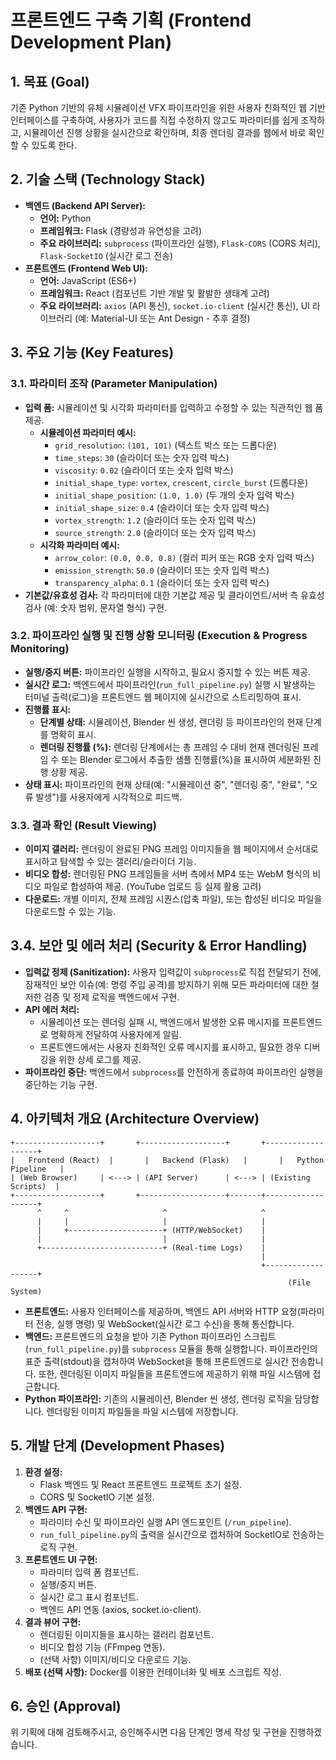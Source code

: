 # 프론트엔드 구축 기획 (Frontend Development Plan)

## 1. 목표 (Goal)

기존 Python 기반의 유체 시뮬레이션 VFX 파이프라인을 위한 사용자 친화적인 웹 기반 인터페이스를 구축하여, 사용자가 코드를 직접 수정하지 않고도 파라미터를 쉽게 조작하고, 시뮬레이션 진행 상황을 실시간으로 확인하며, 최종 렌더링 결과를 웹에서 바로 확인할 수 있도록 한다.

## 2. 기술 스택 (Technology Stack)

*   **백엔드 (Backend API Server):**
    *   **언어:** Python
    *   **프레임워크:** Flask (경량성과 유연성을 고려)
    *   **주요 라이브러리:** `subprocess` (파이프라인 실행), `Flask-CORS` (CORS 처리), `Flask-SocketIO` (실시간 로그 전송)
*   **프론트엔드 (Frontend Web UI):**
    *   **언어:** JavaScript (ES6+)
    *   **프레임워크:** React (컴포넌트 기반 개발 및 활발한 생태계 고려)
    *   **주요 라이브러리:** `axios` (API 통신), `socket.io-client` (실시간 통신), UI 라이브러리 (예: Material-UI 또는 Ant Design - 추후 결정)

## 3. 주요 기능 (Key Features)

### 3.1. 파라미터 조작 (Parameter Manipulation)

*   **입력 폼:** 시뮬레이션 및 시각화 파라미터를 입력하고 수정할 수 있는 직관적인 웹 폼 제공.
    *   **시뮬레이션 파라미터 예시:**
        *   `grid_resolution`: `(101, 101)` (텍스트 박스 또는 드롭다운)
        *   `time_steps`: `30` (슬라이더 또는 숫자 입력 박스)
        *   `viscosity`: `0.02` (슬라이더 또는 숫자 입력 박스)
        *   `initial_shape_type`: `vortex`, `crescent`, `circle_burst` (드롭다운)
        *   `initial_shape_position`: `(1.0, 1.0)` (두 개의 숫자 입력 박스)
        *   `initial_shape_size`: `0.4` (슬라이더 또는 숫자 입력 박스)
        *   `vortex_strength`: `1.2` (슬라이더 또는 숫자 입력 박스)
        *   `source_strength`: `2.0` (슬라이더 또는 숫자 입력 박스)
    *   **시각화 파라미터 예시:**
        *   `arrow_color`: `(0.0, 0.0, 0.8)` (컬러 피커 또는 RGB 숫자 입력 박스)
        *   `emission_strength`: `50.0` (슬라이더 또는 숫자 입력 박스)
        *   `transparency_alpha`: `0.1` (슬라이더 또는 숫자 입력 박스)
*   **기본값/유효성 검사:** 각 파라미터에 대한 기본값 제공 및 클라이언트/서버 측 유효성 검사 (예: 숫자 범위, 문자열 형식) 구현.

### 3.2. 파이프라인 실행 및 진행 상황 모니터링 (Execution & Progress Monitoring)

*   **실행/중지 버튼:** 파이프라인 실행을 시작하고, 필요시 중지할 수 있는 버튼 제공.
*   **실시간 로그:** 백엔드에서 파이프라인(`run_full_pipeline.py`) 실행 시 발생하는 터미널 출력(로그)을 프론트엔드 웹 페이지에 실시간으로 스트리밍하여 표시.
*   **진행률 표시:**
    *   **단계별 상태:** 시뮬레이션, Blender 씬 생성, 렌더링 등 파이프라인의 현재 단계를 명확히 표시.
    *   **렌더링 진행률 (%):** 렌더링 단계에서는 총 프레임 수 대비 현재 렌더링된 프레임 수 또는 Blender 로그에서 추출한 샘플 진행률(%)을 표시하여 세분화된 진행 상황 제공.
*   **상태 표시:** 파이프라인의 현재 상태(예: "시뮬레이션 중", "렌더링 중", "완료", "오류 발생")를 사용자에게 시각적으로 피드백.

### 3.3. 결과 확인 (Result Viewing)

*   **이미지 갤러리:** 렌더링이 완료된 PNG 프레임 이미지들을 웹 페이지에서 순서대로 표시하고 탐색할 수 있는 갤러리/슬라이더 기능.
*   **비디오 합성:** 렌더링된 PNG 프레임들을 서버 측에서 MP4 또는 WebM 형식의 비디오 파일로 합성하여 제공. (YouTube 업로드 등 실제 활용 고려)
*   **다운로드:** 개별 이미지, 전체 프레임 시퀀스(압축 파일), 또는 합성된 비디오 파일을 다운로드할 수 있는 기능.

## 3.4. 보안 및 에러 처리 (Security & Error Handling)

*   **입력값 정제 (Sanitization):** 사용자 입력값이 `subprocess`로 직접 전달되기 전에, 잠재적인 보안 이슈(예: 명령 주입 공격)를 방지하기 위해 모든 파라미터에 대한 철저한 검증 및 정제 로직을 백엔드에서 구현.
*   **API 에러 처리:**
    *   시뮬레이션 또는 렌더링 실패 시, 백엔드에서 발생한 오류 메시지를 프론트엔드로 명확하게 전달하여 사용자에게 알림.
    *   프론트엔드에서는 사용자 친화적인 오류 메시지를 표시하고, 필요한 경우 디버깅을 위한 상세 로그를 제공.
*   **파이프라인 중단:** 백엔드에서 `subprocess`를 안전하게 종료하여 파이프라인 실행을 중단하는 기능 구현.

## 4. 아키텍처 개요 (Architecture Overview)

```
+-------------------+       +-------------------+       +-------------------+
|   Frontend (React)  |       |   Backend (Flask)   |       |   Python Pipeline   |
| (Web Browser)     | <---> | (API Server)      | <---> | (Existing Scripts)  |
+-------------------+       +-------------------+-------+-------------------+
      ^     ^                     ^                     ^
      |     |                     |                     |
      |     +---------------------+ (HTTP/WebSocket)    |
      |                           |                     |
      +---------------------------+ (Real-time Logs)    |
                                                        |
                                                        +-------------------+
                                                              (File System)
```

*   **프론트엔드:** 사용자 인터페이스를 제공하며, 백엔드 API 서버와 HTTP 요청(파라미터 전송, 실행 명령) 및 WebSocket(실시간 로그 수신)을 통해 통신합니다.
*   **백엔드:** 프론트엔드의 요청을 받아 기존 Python 파이프라인 스크립트(`run_full_pipeline.py`)를 `subprocess` 모듈을 통해 실행합니다. 파이프라인의 표준 출력(stdout)을 캡처하여 WebSocket을 통해 프론트엔드로 실시간 전송합니다. 또한, 렌더링된 이미지 파일들을 프론트엔드에 제공하기 위해 파일 시스템에 접근합니다.
*   **Python 파이프라인:** 기존의 시뮬레이션, Blender 씬 생성, 렌더링 로직을 담당합니다. 렌더링된 이미지 파일들을 파일 시스템에 저장합니다.

## 5. 개발 단계 (Development Phases)

1.  **환경 설정:**
    *   Flask 백엔드 및 React 프론트엔드 프로젝트 초기 설정.
    *   CORS 및 SocketIO 기본 설정.
2.  **백엔드 API 구현:**
    *   파라미터 수신 및 파이프라인 실행 API 엔드포인트 (`/run_pipeline`).
    *   `run_full_pipeline.py`의 출력을 실시간으로 캡처하여 SocketIO로 전송하는 로직 구현.
3.  **프론트엔드 UI 구현:**
    *   파라미터 입력 폼 컴포넌트.
    *   실행/중지 버튼.
    *   실시간 로그 표시 컴포넌트.
    *   백엔드 API 연동 (axios, socket.io-client).
4.  **결과 뷰어 구현:**
    *   렌더링된 이미지들을 표시하는 갤러리 컴포넌트.
    *   비디오 합성 기능 (FFmpeg 연동).
    *   (선택 사항) 이미지/비디오 다운로드 기능.
5.  **배포 (선택 사항):** Docker를 이용한 컨테이너화 및 배포 스크립트 작성.

## 6. 승인 (Approval)

위 기획에 대해 검토해주시고, 승인해주시면 다음 단계인 명세 작성 및 구현을 진행하겠습니다.